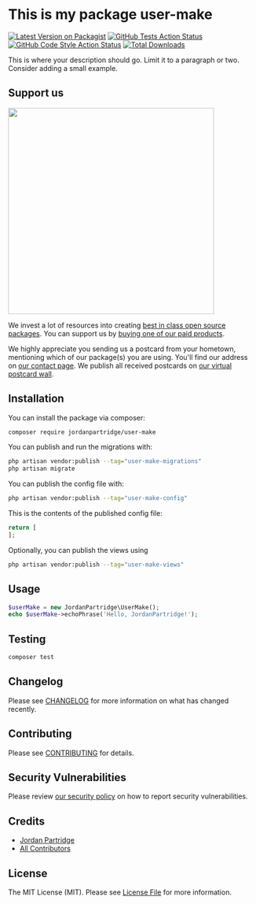 # This is my package user-make

[![Latest Version on Packagist](https://img.shields.io/packagist/v/jordanpartridge/user-make.svg?style=flat-square)](https://packagist.org/packages/jordanpartridge/user-make)
[![GitHub Tests Action Status](https://img.shields.io/github/actions/workflow/status/jordanpartridge/user-make/run-tests.yml?branch=main&label=tests&style=flat-square)](https://github.com/jordanpartridge/user-make/actions?query=workflow%3Arun-tests+branch%3Amain)
[![GitHub Code Style Action Status](https://img.shields.io/github/actions/workflow/status/jordanpartridge/user-make/fix-php-code-style-issues.yml?branch=main&label=code%20style&style=flat-square)](https://github.com/jordanpartridge/user-make/actions?query=workflow%3A"Fix+PHP+code+style+issues"+branch%3Amain)
[![Total Downloads](https://img.shields.io/packagist/dt/jordanpartridge/user-make.svg?style=flat-square)](https://packagist.org/packages/jordanpartridge/user-make)

This is where your description should go. Limit it to a paragraph or two. Consider adding a small example.

## Support us

[<img src="https://github-ads.s3.eu-central-1.amazonaws.com/user-make.jpg?t=1" width="419px" />](https://spatie.be/github-ad-click/user-make)

We invest a lot of resources into creating [best in class open source packages](https://spatie.be/open-source). You can support us by [buying one of our paid products](https://spatie.be/open-source/support-us).

We highly appreciate you sending us a postcard from your hometown, mentioning which of our package(s) you are using. You'll find our address on [our contact page](https://spatie.be/about-us). We publish all received postcards on [our virtual postcard wall](https://spatie.be/open-source/postcards).

## Installation

You can install the package via composer:

```bash
composer require jordanpartridge/user-make
```

You can publish and run the migrations with:

```bash
php artisan vendor:publish --tag="user-make-migrations"
php artisan migrate
```

You can publish the config file with:

```bash
php artisan vendor:publish --tag="user-make-config"
```

This is the contents of the published config file:

```php
return [
];
```

Optionally, you can publish the views using

```bash
php artisan vendor:publish --tag="user-make-views"
```

## Usage

```php
$userMake = new JordanPartridge\UserMake();
echo $userMake->echoPhrase('Hello, JordanPartridge!');
```

## Testing

```bash
composer test
```

## Changelog

Please see [CHANGELOG](CHANGELOG.md) for more information on what has changed recently.

## Contributing

Please see [CONTRIBUTING](CONTRIBUTING.md) for details.

## Security Vulnerabilities

Please review [our security policy](../../security/policy) on how to report security vulnerabilities.

## Credits

- [Jordan Partridge](https://github.com/jordanpartridge)
- [All Contributors](../../contributors)

## License

The MIT License (MIT). Please see [License File](LICENSE.md) for more information.
